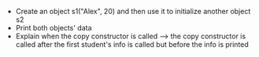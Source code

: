  *  Create an object s1("Alex", 20) and then use it to initialize another object s2
 *  Print both objects' data
 *  Explain when the copy constructor is called
       --> the copy constructor is called after the first student's info is called but before
           the info is printed
